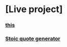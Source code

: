 # [Live project] 
### [this](https://youzef123.github.io/fcc-2-project-/)
### [Stoic quote generator](https://youzef123.github.io/fcc-1-project/)
